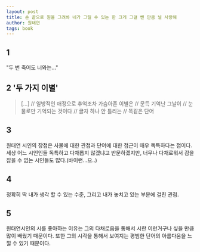 ```yaml
---
layout: post
title: 손 끝으로 원을 그려봐 네가 그릴 수 있는 한 크게 그걸 뺸 만큼 널 사랑해
author: 원태연
tags: book
---
```


## 1
"두 번 죽어도 너와는..."

## 2 '두 가지 이별'
> [...] // 일방적인 애정으로 추억조차 가슴아픈 이별은 // 문득 기억난 그날이 // 눈물로만 기억되는 것이다 // 글자 하나 안 틀리는 // 똑같은 단어

## 3
원태연 시인의 장점은 사물에 대한 관점과 단어에 대한 접근이 매우 독특하다는 점이다. 세상 어느 시인인들 독특하고 다채롭지 않겠냐고 반문하겠지만, 너무나 다채로워서 감을 잡을 수 없는 시인들도 많다.(바이런...으..)

## 4
정확히 딱 내가 생각 할 수 있는 수준, 그리고 내가 놓치고 있는 부분에 걸친 관점.

## 5
원태연시인의 시를 좋아하는 이유는 그의 다채로움을 통해서 시란 이런거구나 싶을 만큼 많이 배웠기 때문이다. 또한 그의 시각을 통해서 보여지는 평범한 단어의 아름다움을 느낄 수 있기 때문이다.
